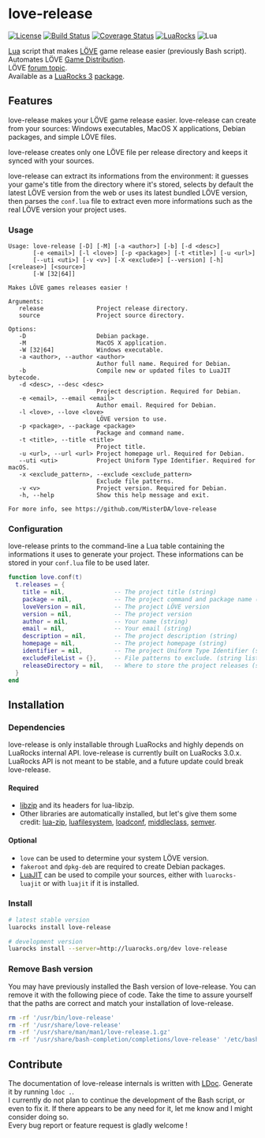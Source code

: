 # love-release
[![License](https://img.shields.io/badge/License-MIT-brightgreen.svg)](LICENSE)
[![Build Status](https://travis-ci.org/MisterDA/love-release.svg?branch=master)](https://travis-ci.org/MisterDA/love-release)
[![Coverage Status](https://coveralls.io/repos/github/MisterDA/love-release/badge.svg?branch=master)](https://coveralls.io/github/MisterDA/love-release?branch=master)
[![LuaRocks](https://img.shields.io/badge/LuaRocks-blue.svg)](https://luarocks.org/modules/rucikir/love-release)
![Lua](https://img.shields.io/badge/Lua-5.1%2C%20JIT-blue.svg)

[Lua][lua] script that makes [LÖVE][love] game release easier (previously
Bash script).\
Automates LÖVE [Game Distribution][game_dist].\
LÖVE [forum topic][forum_topic].\
Available as a [LuaRocks 3][luarocks] [package][package].

## Features
love-release makes your LÖVE game release easier. love-release can
create from your sources: Windows executables, MacOS X applications,
Debian packages, and simple LÖVE files.

love-release creates only one LÖVE file per release directory and
keeps it synced with your sources.

love-release can extract its informations from the environment: it
guesses your game's title from the directory where it's stored,
selects by default the latest LÖVE version from the web or uses its
latest bundled LÖVE version, then parses the `conf.lua` file to
extract even more informations such as the real LÖVE version your
project uses.

### Usage
```
Usage: love-release [-D] [-M] [-a <author>] [-b] [-d <desc>]
       [-e <email>] [-l <love>] [-p <package>] [-t <title>] [-u <url>]
       [--uti <uti>] [-v <v>] [-X <exclude>] [--version] [-h] [<release>] [<source>]
       [-W [32|64]]

Makes LÖVE games releases easier !

Arguments:
   release               Project release directory.
   source                Project source directory.

Options:
   -D                    Debian package.
   -M                    MacOS X application.
   -W [32|64]            Windows executable.
   -a <author>, --author <author>
                         Author full name. Required for Debian.
   -b                    Compile new or updated files to LuaJIT bytecode.
   -d <desc>, --desc <desc>
                         Project description. Required for Debian.
   -e <email>, --email <email>
                         Author email. Required for Debian.
   -l <love>, --love <love>
                         LÖVE version to use.
   -p <package>, --package <package>
                         Package and command name.
   -t <title>, --title <title>
                         Project title.
   -u <url>, --url <url> Project homepage url. Required for Debian.
   --uti <uti>           Project Uniform Type Identifier. Required for macOS.
   -x <exclude_pattern>, --exclude <exclude_pattern>
                         Exclude file patterns.
   -v <v>                Project version. Required for Debian.
   -h, --help            Show this help message and exit.

For more info, see https://github.com/MisterDA/love-release
```

### Configuration
love-release prints to the command-line a Lua table containing the
informations it uses to generate your project. These informations can
be stored in your `conf.lua` file to be used later.

```lua
function love.conf(t)
  t.releases = {
    title = nil,              -- The project title (string)
    package = nil,            -- The project command and package name (string)
    loveVersion = nil,        -- The project LÖVE version
    version = nil,            -- The project version
    author = nil,             -- Your name (string)
    email = nil,              -- Your email (string)
    description = nil,        -- The project description (string)
    homepage = nil,           -- The project homepage (string)
    identifier = nil,         -- The project Uniform Type Identifier (string)
    excludeFileList = {},     -- File patterns to exclude. (string list)
    releaseDirectory = nil,   -- Where to store the project releases (string)
  }
end
```

## Installation

### Dependencies
love-release is only installable through LuaRocks and highly depends
on LuaRocks internal API. love-release is currently built on LuaRocks
3.0.x. LuaRocks API is not meant to be stable, and a future update
could break love-release.

#### Required
- [libzip][libzip] and its headers for lua-libzip.
- Other libraries are automatically installed, but let's give them
  some credit: [lua-zip][lua-zip], [luafilesystem][lfs],
  [loadconf][loadconf], [middleclass][middleclass], [semver][semver].

#### Optional
- `love` can be used to determine your system LÖVE version.
- `fakeroot` and `dpkg-deb` are required to create Debian packages.
- [LuaJIT][luajit] can be used to compile your sources, either with
  `luarocks-luajit` or with `luajit` if it is installed.

### Install

```sh
# latest stable version
luarocks install love-release

# development version
luarocks install --server=http://luarocks.org/dev love-release
```

### Remove Bash version
You may have previously installed the Bash version of
love-release. You can remove it with the following piece of code. Take
the time to assure yourself that the paths are correct and match your
installation of love-release.

```sh
rm -rf '/usr/bin/love-release'
rm -rf '/usr/share/love-release'
rm -rf '/usr/share/man/man1/love-release.1.gz'
rm -rf '/usr/share/bash-completion/completions/love-release' '/etc/bash_completion.d/love-release'
```

## Contribute
The documentation of love-release internals is written with [LDoc][ldoc].
Generate it by running `ldoc .`.\
I currently do not plan to continue the development of the Bash script,
or even to fix it. If there appears to be any need for it, let me know
and I might consider doing so.\
Every bug report or feature request is gladly welcome !

[forum_topic]: https://love2d.org/forums/viewtopic.php?t=75387
[game_dist]: https://www.love2d.org/wiki/Game_Distribution
[ldoc]: https://github.com/stevedonovan/LDoc
[lfs]: https://github.com/keplerproject/luafilesystem
[libzip]: http://www.nih.at/libzip/
[love]: https://www.love2d.org/
[lua]: http://www.lua.org/
[luajit]: http://luajit.org/
[luarocks]: https://luarocks.org/
[lua-zip]: https://github.com/brimworks/lua-zip
[loadconf]: https://github.com/Alloyed/loadconf
[middleclass]: https://github.com/kikito/middleclass
[package]: https://luarocks.org/modules/rucikir/love-release
[semver]: https://github.com/kikito/semver.lua

